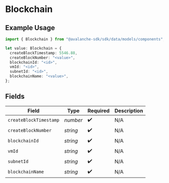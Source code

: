 # Blockchain

## Example Usage

```typescript
import { Blockchain } from "@avalanche-sdk/sdk/data/models/components";

let value: Blockchain = {
  createBlockTimestamp: 5546.88,
  createBlockNumber: "<value>",
  blockchainId: "<id>",
  vmId: "<id>",
  subnetId: "<id>",
  blockchainName: "<value>",
};
```

## Fields

| Field                  | Type                   | Required               | Description            |
| ---------------------- | ---------------------- | ---------------------- | ---------------------- |
| `createBlockTimestamp` | *number*               | :heavy_check_mark:     | N/A                    |
| `createBlockNumber`    | *string*               | :heavy_check_mark:     | N/A                    |
| `blockchainId`         | *string*               | :heavy_check_mark:     | N/A                    |
| `vmId`                 | *string*               | :heavy_check_mark:     | N/A                    |
| `subnetId`             | *string*               | :heavy_check_mark:     | N/A                    |
| `blockchainName`       | *string*               | :heavy_check_mark:     | N/A                    |